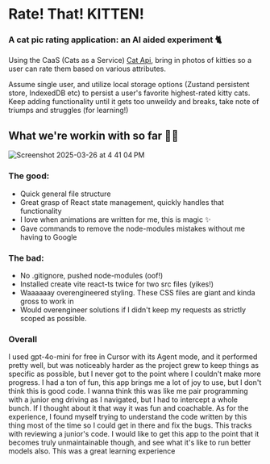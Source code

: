 # Rate! That! KITTEN!
### A cat pic rating application: an AI aided experiment 🐈
Using the CaaS (Cats as a Service) [Cat Api](https://thecatapi.com/), bring in photos of kitties so a user can rate them based on various attributes. 

Assume single user, and utilize local storage options (Zustand persistent store, IndexedDB etc) to persist a user's favorite highest-rated kitty cats. 
Keep adding functionality until it gets too unweildy and breaks, take note of triumps and struggles (for learning!)


## What we're workin with so far  💅🏼
![Screenshot 2025-03-26 at 4 41 04 PM](https://github.com/user-attachments/assets/637ca2d6-f781-4c37-b37f-52889ba086fd)

### The good: 
- Quick general file structure
- Great grasp of React state management, quickly handles that functionality
- I love when animations are written for me, this is magic ✨
- Gave commands to remove the node-modules mistakes without me having to Google

### The bad:
- No .gitignore, pushed node-modules (oof!)
- Installed create vite react-ts twice for two src files (yikes!)
- Waaaaaay overengineered styling. These CSS files are giant and kinda gross to work in
- Would overengineer solutions if I didn't keep my requests as strictly scoped as possible.

### Overall
I used gpt-4o-mini for free in Cursor with its Agent mode, and it performed pretty well, but was noticeably harder as the project grew to keep things as specific as possible, but I never got to the point where I couldn't make more progress. 
I had a ton of fun, this app brings me a lot of joy to use, but I don't think this is good code. 
I wanna think this was like me pair programming with a junior eng driving as I navigated, but I had to intercept a whole bunch. If I thought about it that way it was fun and coachable. 
As for the experience, I found myself trying to understand the code written by this thing most of the time so I could get in there and fix the bugs. This tracks with reviewing a junior's code. 
I would like to get this app to the point that it becomes truly unmaintainable though, and see what it's like to run better models also. 
This was a great learning experience
